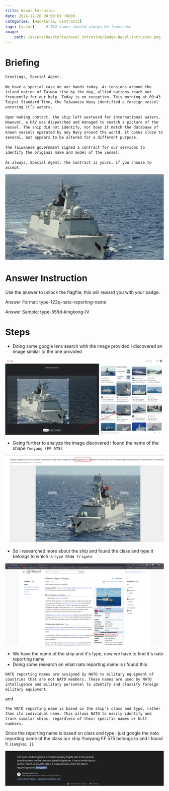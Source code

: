 ```yaml
---
title: Naval Intrusion
date: 2024-12-28 00:00:01 +0800
categories: [Hacktoria, Contracts]
tags: [osint]     # TAG names should always be lowercase
image:
    path: /assets/hacktoria/naval_intrusion/Badge-Naval-Intrusion.png
---
```


# Briefing

```
Greetings, Special Agent.

We have a special case on our hands today. As tensions around the island nation of Taiwan rise by the day, allied nations reach out frequently for our help. Today is no exception. This morning at 09:43 Taipei Standard Time, the Taiwanese Navy identified a foreign vessel entering it’s waters.

Upon making contact, the ship left westward for international waters. However, a UAV was dispatched and managed to snatch a picture of the vessel. The ship did not identify, nor does it match the database of known vessels operated by any Navy around the world. It comes close to several, but appears to be altered for a different purpose.

The Taiwanese government signed a contract for our services to identify the original make and model of the vessel.

As always, Special Agent. The Contract is yours, if you choose to accept.
```

![naval_intrusion ](/assets/hacktoria/naval_intrusion/materials-naval-intrusion.png)


# Answer Instruction

Use the answer to unlock the flagfile, this will reward you with your badge.

Answer Format: type-123q-nato-reporting-name

Answer Sample: type-555d-kingkong-IV


# Steps

- Doing some google lens search with the image provided i discovered an image similar to the one provided

![naval_intrusion ](/assets/hacktoria/naval_intrusion/Pasted%20image%2020241227005734.png)

- Going further to analyze the image discovered i found the name of the shape `Yueyang (FF 575)`

![naval_intrusion ](/assets/hacktoria/naval_intrusion/Pasted%20image%2020241227005857.png)

- So i researched more about the ship and found the class and type it belongs to which is `type 054A frigate`

![naval_intrusion ](/assets/hacktoria/naval_intrusion/Pasted%20image%2020241227010059.png)

- We have the name of the ship and it's type, now we have to find it's nato reporting name
- Doing some research on what nato reporting name is i found this

```
NATO reporting names are assigned by NATO to military equipment of countries that are not NATO members. These names are used by NATO intelligence and military personnel to identify and classify foreign military equipment.
```

and 

```
The NATO reporting name is based on the ship's class and type, rather than its individual name. This allows NATO to easily identify and track similar ships, regardless of their specific names or hull numbers.
```

Since the reporting name is based on class and type i just google the nato reporting name of the class our ship Yueyang FF 575 belongs to and i found it `Jiangkai II`

![naval_intrusion ](/assets/hacktoria/naval_intrusion/Pasted%20image%2020241227011135.png)

